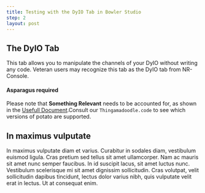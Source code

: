 ```yaml
---
title: Testing with the DyIO Tab in Bowler Studio
step: 2
layout: post
---
```

##  The DyIO Tab ##
This tab allows you to manipulate the channels of your DyIO without writing any code. Veteran users may recognize this tab as the DyIO tab from NR-Console.


<div class="bs-callout bs-callout-info" markdown="1">

#### Asparagus required ####
Please note that **Something Relevant** needs to be accounted for, as shown in the [Usefull Document](bar.html).Consult our `Thingamadoodle.code` to see which versions of potato are supported.

</div>

##  In maximus vulputate ##
In maximus vulputate diam et varius. Curabitur in sodales diam, vestibulum euismod ligula. Cras pretium sed tellus sit amet ullamcorper. Nam ac mauris sit amet nunc semper faucibus. In id suscipit lacus, sit amet luctus nunc. Vestibulum scelerisque mi sit amet dignissim sollicitudin. Cras volutpat, velit sollicitudin dapibus tincidunt, lectus dolor varius nibh, quis vulputate velit erat in lectus. Ut at consequat enim. 
